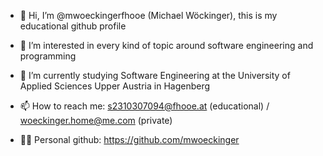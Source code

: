 - 👋 Hi, I’m @mwoeckingerfhooe (Michael Wöckinger), this is my educational github profile
- 👀 I’m interested in every kind of topic around software engineering and programming 
- 🌱 I’m currently studying Software Engineering at the University of Applied Sciences Upper Austria in Hagenberg

- 📫 How to reach me: s2310307094@fhooe.at (educational) / woeckinger.home@me.com (private)
- 👨‍💻 Personal github: https://github.com/mwoeckinger
<!---
mwoeckingerfhooe/mwoeckingerfhooe is a ✨ special ✨ repository because its `README.md` (this file) appears on your GitHub profile.
You can click the Preview link to take a look at your changes.
--->
